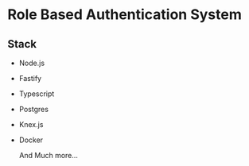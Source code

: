 # Role Based Authentication System 

## Stack 

- Node.js
- Fastify
- Typescript
- Postgres
- Knex.js
- Docker

    And Much more...
